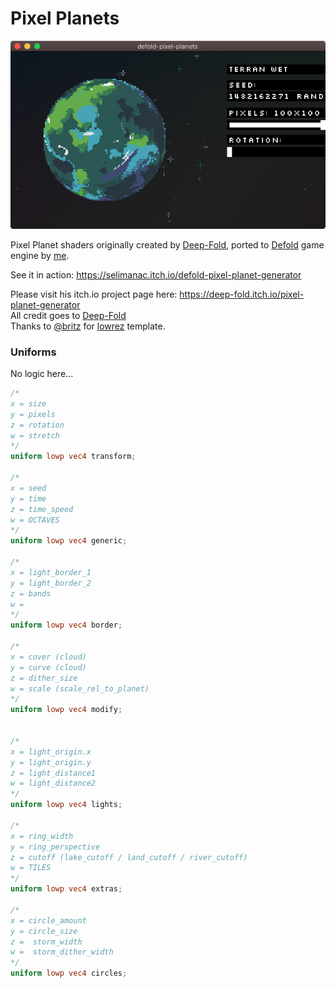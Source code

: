 # Pixel Planets
![](https://raw.githubusercontent.com/selimanac/defold-pixel-planets/master/assets/raw/Screen%20Shot%202021-03-26%20at%2016.37.20.png)



Pixel Planet shaders originally created by [Deep-Fold](https://deep-fold.itch.io/), ported to [Defold](https://defold.com/) game engine by [me](https://twitter.com/selimanac).  

See it in action: https://selimanac.itch.io/defold-pixel-planet-generator

Please visit his itch.io project page here: https://deep-fold.itch.io/pixel-planet-generator  
All credit goes to [Deep-Fold](https://deep-fold.itch.io/)  
Thanks to [@britz](https://twitter.com/bjornritzl) for [lowrez](https://github.com/britzl/lowrezjam-template) template.

### Uniforms
No logic here...

```glsl
/*
x = size
y = pixels
z = rotation
w = stretch
*/
uniform lowp vec4 transform;

/*
x = seed
y = time
z = time_speed
w = OCTAVES
*/
uniform lowp vec4 generic;

/*
x = light_border_1
y = light_border_2
z = bands
w =
*/
uniform lowp vec4 border;

/*
x = cover (cloud)
y = curve (cloud)
z = dither_size
w = scale (scale_rel_to_planet)
*/
uniform lowp vec4 modify;


/*
x = light_origin.x 
y = light_origin.y 
z = light_distance1
w = light_distance2
*/
uniform lowp vec4 lights;

/*
x = ring_width
y = ring_perspective
z = cutoff (lake_cutoff / land_cutoff / river_cutoff)
w = TILES
*/
uniform lowp vec4 extras;

/*
x = circle_amount
y = circle_size
z =  storm_width
w =  storm_dither_width
*/
uniform lowp vec4 circles;

```